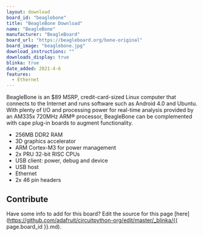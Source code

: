 ```yaml
---
layout: download
board_id: "beaglebone"
title: "BeagleBone Download"
name: "BeagleBone"
manufacturer: "BeagleBoard"
board_url: "https://beagleboard.org/bone-original"
board_image: "beaglebone.jpg"
download_instructions: ""
downloads_display: true
blinka: true
date_added: 2021-4-6
features:
  - Ethernet
---
```


BeagleBone is an $89 MSRP, credit-card-sized Linux computer that connects to the Internet and runs software such as Android 4.0 and Ubuntu. With plenty of I/O and processing power for real-time analysis provided by an AM335x 720MHz ARM® processor, BeagleBone can be complemented with cape plug-in boards to augment functionality.

- 256MB DDR2 RAM
- 3D graphics accelerator
- ARM Cortex-M3 for power management
- 2x PRU 32-bit RISC CPUs
- USB client: power, debug and device
- USB host
- Ethernet
- 2x 46 pin headers

## Contribute

Have some info to add for this board? Edit the source for this page [here](https://github.com/adafruit/circuitpython-org/edit/master/_blinka/{{ page.board_id }}.md).
